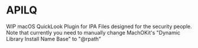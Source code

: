 # APILQ
WIP macOS QuickLook Plugin for IPA Files designed for the security people.  
Note that currently you need to manually change MachOKit's "Dynamic Library Install Name Base" to "@rpath"
